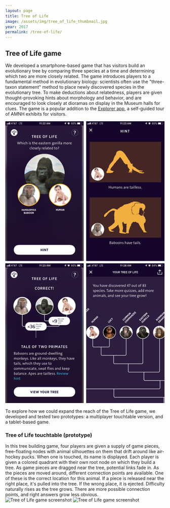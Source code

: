 ```yaml
---
layout: page
title: Tree of Life
image: /assets/img/tree_of_life_thumbnail.jpg
year: 2017
permalink: /tree-of-life/
---
```


## Tree of Life game

We developed a smartphone-based game that has visitors build an evolutionary tree by comparing three species at a time and determining which two are more closely related. The game introduces players to a fundamental method in evolutionary biology: scientists often use the "three-taxon statement" method to place newly discovered species in the evolutionary tree. To make deductions about relatedness, players are given thought-provoking hints about morphology and behavior, and are encouraged to look closely at dioramas on display in the Museum halls for clues. The game is a popular addition to the [Explorer app](https://www.amnh.org/apps/explorer), a self-guided tour of AMNH exhibits for visitors. 

![Tree of Life game screenshots](/assets/img/ToL-gorilla.png)


To explore how we could expand the reach of the Tree of Life game, we developed and tested two prototypes: a multiplayer touchtable version, and a tablet-based game. 

### Tree of Life touchtable (prototype)
In this tree building game, four players are given a supply of game pieces, free-floating nodes with animal silhouettes on them that drift around like air-hockey pucks. When one is touched, its name is displayed. Each player is given a colored quadrant with their own root node on which they build a tree. As game pieces are dragged near the tree, potential links fade in. As the pieces are moved around, different connection points are available. One of these is the correct location for this animal. If a piece is released near the right place, it's pulled into the tree. If the wrong place, it is ejected. Difficulty naturally rises as the tree grows. There are more possible connection points, and right answers grow less obvious.
![Tree of Life game screenshot](/assets/img/ToL-multiplayer.jpg)
![Tree of Life game screenshot](/assets/img/tree_of_life_game.png)


